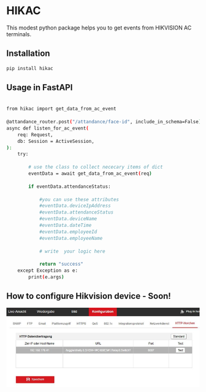 # HIKAC

This modest python package helps you to get events from HIKVISION AC terminals. 

## Installation

```sh
pip install hikac

```

## Usage in FastAPI

```sh

from hikac import get_data_from_ac_event

@attandance_router.post("/attandance/face-id", include_in_schema=False)
async def listen_for_ac_event(
    req: Request,
    db: Session = ActiveSession,
):
    try:

        # use the class to collect nececary items of dict
        eventData = await get_data_from_ac_event(req)

        if eventData.attendanceStatus:

            #you can use these attributes
            #eventData.deviceIpAddress
            #eventData.attendanceStatus
            #eventData.deviceName
            #eventData.dateTime
            #eventData.employeeId
            #eventData.employeeName

            # write  your logic here

            return "success"
    except Exception as e:
        print(e.args)
```

## How to configure Hikvision device - Soon!
![Http Litening](./hiklistening.jpg)


